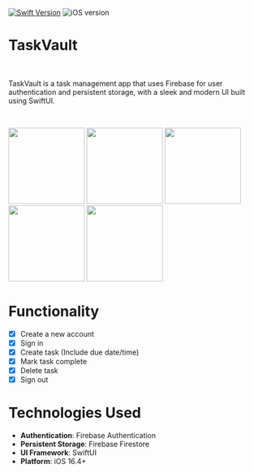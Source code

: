 [![Swift Version][swift-image]][swift-url]
![iOS version][ios-image]

# TaskVault
<br />
<p>
    TaskVault is a task management app that uses Firebase for user authentication and persistent storage, with a sleek and modern UI built using SwiftUI.
</p>
<br />
<p align="center">
<p align="row">
  <img src= "https://github.com/jaysondasher/TaskVault/assets/58889274/a0757090-32e0-4eec-b16c-1cd881a0dbbe" width="150" >
  <img src= "https://github.com/jaysondasher/TaskVault/assets/58889274/3ad9de8b-8e13-48f1-9949-3d76bca42978" width="150" >
  <img src= "https://github.com/jaysondasher/TaskVault/assets/58889274/edc814b2-bcbf-4997-94bf-26136a7a1a2c" width="150" >
  <img src= "https://github.com/jaysondasher/TaskVault/assets/58889274/cf434bae-138e-4c04-aa11-3e7074682cd7" width="150" >
  <img src= "https://github.com/jaysondasher/TaskVault/assets/58889274/cbff4d66-1201-44a8-85de-7618124b177b" width="150" >
</p>
</p>

# Functionality

- [x] Create a new account
- [x] Sign in
- [x] Create task (Include due date/time)
- [x] Mark task complete
- [x] Delete task
- [x] Sign out

# Technologies Used

- **Authentication**: Firebase Authentication
- **Persistent Storage**: Firebase Firestore
- **UI Framework**: SwiftUI
- **Platform**: iOS 16.4+

[swift-image]: https://img.shields.io/badge/swift-5.0-orange.svg
[swift-url]: https://swift.org/
[ios-image]: https://img.shields.io/badge/ios-16.4+-blue.svg

